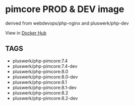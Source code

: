 # pimcore PROD & DEV image

derived from webdevops/php-nginx and pluswerk/php-dev

View in [Docker Hub](https://hub.docker.com/r/pluswerk/php-pimcore/tags?page=1&ordering=last_updated)

## TAGS

- pluswerk/php-pimcore:7.4
- pluswerk/php-pimcore:7.4-dev 
- pluswerk/php-pimcore:8.0
- pluswerk/php-pimcore:8.0-dev
- pluswerk/php-pimcore:8.1
- pluswerk/php-pimcore:8.1-dev
- pluswerk/php-pimcore:8.2
- pluswerk/php-pimcore:8.2-dev
